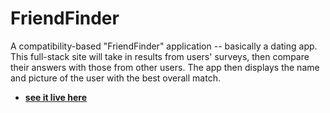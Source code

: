 # FriendFinder
A compatibility-based "FriendFinder" application -- basically a dating app. This full-stack site will take in results from users' surveys, then compare their answers with those from other users. The app then displays the name and picture of the user with the best overall match.

- __[see it live here](https://young-citadel-70356.herokuapp.com/)__
